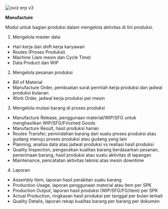
![oviz erp v3](https://github.com/user-attachments/assets/b43c3603-82ea-4ded-a0b2-fd516e508abf)

**Manufacture**

Modul untuk bagian produksi dalam mengelola aktivitas di lini produksi.
1. Mengelola master data
  - Hari kerja dan shift kerja karyawan
  - Routes (Proses Produksi)
  - Machine (Jam mesin dan Cycle Time)
  - Data Product dan WIP
2. Mengelola pesanan produksi
  - Bill of Material
  - Manufacture Order, pembuatan surat perintah kerja produksi dan jadwal produksi bulanan
  - Work Order, jadwal kerja produksi per mesin
3. Mengelola mutasi barang di proses produksi
  - Manufacture Release, penggunaan material/WIP/SFG untuk menghasilkan WIP/SFG/Finished Goods
  - Manufacture Result, hasil produksi harian
  - Routes Transfer, pemindahan barang dari suatu proses produksi atau gudang menuju proses produksi atau gudang yang lain
  - Planning, analisa data atas jadwal produksi vs realiasi hasil produksi
  - Quality Inspection, pengecekan kualitas barang berdasarkan pesanan, penerimaan barang, hasil produksi atau suatu aktivitas di lapangan
  - Maintenance, pencatatan aktivitas teknisi atas mesin downtime
4. Laporan
  - Assembly Item, laporan hasil perakitan suatu barang
  - Production Usage, laporan penggunaan material atau item per SPK
  - Production Output, laporan hasil produksi (WIP/SFG/FG/item) per SPK
  - Actual Production, ringkasan hasil produksi per tanggal per bulan terkait
  - Quality Details, laporan rekap kualitas barang per barang per dokumen
